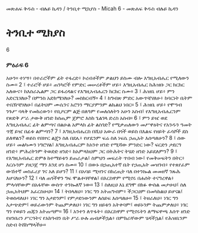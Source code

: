 ﻿
መጽሐፍ ቅዱስ - ብሉይ ኪዳን / ትንቢተ ሚክያስ - Micah 6 - መጽሐፍ ቅዱስ ብሉይ ኪዳን
# ትንቢተ ሚክያስ
6
### ምዕራፍ 6
አሁን። ተነሣ፥ በተራሮችም ፊት ተፋረድ፥ ኮረብቶችም ቃልህን ይስሙ ብሎ እግዚአብሔር የሚለውን ስሙ።
2 ፤ ተራሮች ሆይ፥ ጠንካሮች የምድር መሠረቶችም ሆይ፥ እግዚአብሔር ከሕዝቡ ጋር ክርክር አለውና፥ ከእስራኤልም ጋር ይፋረዳልና የእግዚአብሔርን ክርክር ስሙ።
3 ፤ ሕዝቤ ሆይ፥ ምን አድርጌሃለሁ? በምንስ አድክሜሃለሁ? መስክርብኝ።
4 ፤ ከግብጽ ምድር አውጥቼሃለሁ፥ ከባርነት ቤትም ተቤዥቼሃለሁ፤ በፊትህም ሙሴንና አሮንን ማርያምንም ልኬልህ ነበር።
5 ፤ ሕዝቤ ሆይ፥ የሞዓብ ንጉሥ ባላቅ የመከረውን፥ የቢዖርም ልጅ በለዓም የመለሰለትን አሁን አስብ፤ የእግዚአብሔርንም የጽድቅ ሥራ ታውቅ ዘንድ ከሰጢም ጀምሮ እስከ ጌልገላ ድረስ አስብ።
6 ፤ ምን ይዤ ወደ እግዚአብሔር ፊት ልምጣና በልዑል አምላክ ፊት ልስገድ? የሚቃጠለውን መሥዋዕትና የአንዱን ዓመት ጥጃ ይዤ በፊቱ ልምጣን?
7 ፤ እግዚአብሔርስ በሺህ አውራ በጎች ወይስ በእልፍ የዘይት ፈሳሾች ደስ ይለዋልን? ወይስ የበኵር ልጄን ስለ በደሌ፥ የሆዴንም ፍሬ ስለ ነፍሴ ኃጢአት እሰጣለሁን?
8 ፤ ሰው ሆይ፥ መልካሙን ነግሮሃል፤ እግዚአብሔርም ከአንተ ዘንድ የሚሻው ምንድር ነው? ፍርድን ታደርግ ዘንድ፥ ምሕረትንም ትወድድ ዘንድ፥ ከአምላክህም ጋር በትሕትና ትሄድ ዘንድ አይደለምን?
9 ፤ የእግዚአብሔር ድምፅ ከተማይቱን ይጠራታል፤ ስምህን መፍራት ጥበብ ነው፤ የመቅሠፍትን በትር፥ እርሱንም ያዘጋጀ ማን እንደ ሆነ ስሙ።
10 ፤ በውኑ በኃጢአተኛ ቤት የኃጢአት መዝገብ፥ የተጸየፈም ውሽተኛ መስፈሪያ ገና አለ ይሆን?
11 ፤ በአባይ ሚዛንና በከረጢት ባለ በተንኰል መመዘኛ ንጹሕ እሆናለሁን?
12 ፤ ባለ ጠጎችዋን ግፍ ሞልቶባቸዋል፤ በእርስዋም የሚኖሩ በሐሰት ተናግረዋል፥ ምላሳቸውም በአፋቸው ውስጥ ተንኰለኛ ነው።
13 ፤ ስለዚህ እኔ ደግሞ በክፉ ቍስል መታሁህ፤ ስለ ኃጢአትህም አፈርስሁህ።
14 ፤ ትበላለህ፥ ነገር ግን አትጠግብም፥ ችጋርህም በመካከልህ ይሆናል፤ ትወስዳለህ፥ ነገር ግን አታድንም፤ የምታድነውንም ለሰይፍ እሰጣለሁ።
15 ፤ ትዘራለህ፥ ነገር ግን አታጭድም፤ ወይራውንም ትጨምቃለህ፥ ነገር ግን ዘይቱን አትቀባም፤ ወይኑንም ትጨምቃለህ፥ ነገር ግን የወይን ጠጁን አትጠጣም።
16 ፤ አንተን ለጥፋት፥ በእርስዋም የሚኖሩትን ለማፍዋጫ እሰጥ ዘንድ የዘንበሪን ሥርዓትና የአክዓብን ቤት ሥራ ሁሉ ጠብቃችኋል፥ በምክራቸውም ሄዳችኋል፤ የሕዝቤንም ስድብ ትሸከማላችሁ።  

